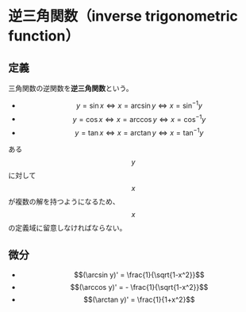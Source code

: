 # 逆三角関数（inverse trigonometric function）

## 定義

三角関数の逆関数を**逆三角関数**という。

* $$y = \sin x \Leftrightarrow x = \arcsin y \Leftrightarrow x = \sin^{-1} y$$
* $$y = \cos x \Leftrightarrow x = \arccos y \Leftrightarrow x = \cos^{-1} y$$
* $$y = \tan x \Leftrightarrow x = \arctan y \Leftrightarrow x = \tan^{-1} y$$

ある $$y$$ に対して $$x$$ が複数の解を持つようになるため、$$x$$ の定義域に留意しなければならない。

## 微分

* $$(\arcsin y)' = \frac{1}{\sqrt{1-x^2}}$$
* $$(\arccos y)' = - \frac{1}{\sqrt{1-x^2}}$$
* $$(\arctan y)' = \frac{1}{1+x^2}$$
